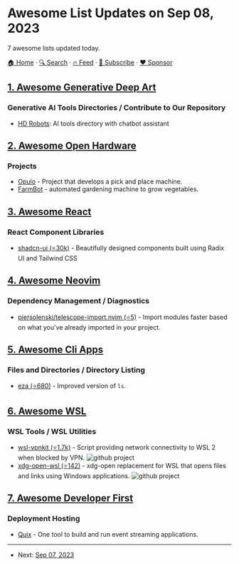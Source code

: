 # Awesome List Updates on Sep 08, 2023

7 awesome lists updated today.

[🏠 Home](/README.md) · [🔍 Search](https://www.trackawesomelist.com/search/) · [🔥 Feed](https://www.trackawesomelist.com/rss.xml) · [📮 Subscribe](https://trackawesomelist.us17.list-manage.com/subscribe?u=d2f0117aa829c83a63ec63c2f&id=36a103854c) · [❤️  Sponsor](https://github.com/sponsors/theowenyoung)



## [1. Awesome Generative Deep Art](/content/filipecalegario/awesome-generative-deep-art/README.md)

### Generative AI Tools Directories / Contribute to Our Repository

*   [HD Robots](https://hdrobots.com/): AI tools directory with chatbot assistant

## [2. Awesome Open Hardware](/content/delftopenhardware/awesome-open-hardware/README.md)

### Projects

*   [Opulo](https://docs.opulo.io/) - Project that develops a pick and place machine.
*   [FarmBot](https://farm.bot/pages/open-source) - automated gardening machine to grow vegetables.

## [3. Awesome React](/content/enaqx/awesome-react/README.md)

### React Component Libraries

*   [shadcn-ui (⭐30k)](https://github.com/shadcn-ui/ui) - Beautifully designed components built using Radix UI and Tailwind CSS

## [4. Awesome Neovim](/content/rockerBOO/awesome-neovim/README.md)

### Dependency Management / Diagnostics

*   [piersolenski/telescope-import.nvim (⭐5)](https://github.com/piersolenski/telescope-import.nvim) - Import modules faster based on what you've already imported in your project.

## [5. Awesome Cli Apps](/content/agarrharr/awesome-cli-apps/README.md)

### Files and Directories / Directory Listing

*   [eza (⭐680)](https://github.com/eza-community/eza) - Improved version of `ls`.

## [6. Awesome WSL](/content/sirredbeard/Awesome-WSL/README.md)

### WSL Tools / WSL Utilities

*   [wsl-vpnkit (⭐1.7k)](https://github.com/sakai135/wsl-vpnkit) - Script providing network connectivity to WSL 2 when blocked by VPN. ![github project](https://raw.githubusercontent.com/sirredbeard/Awesome-WSL/master/github-icon.png)
*   [xdg-open-wsl (⭐142)](https://github.com/cpbotha/xdg-open-wsl) - xdg-open replacement for WSL that opens files and links using Windows applications. ![github project](https://raw.githubusercontent.com/sirredbeard/Awesome-WSL/master/github-icon.png)

## [7. Awesome Developer First](/content/agamm/awesome-developer-first/README.md)

### Deployment Hosting

*   [Quix](https://quix.io/) - One tool to build and run event streaming applications.

---

- Next: [Sep 07, 2023](/content/2023/09/07/README.md)
